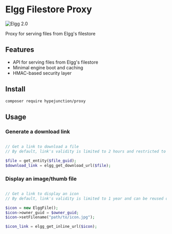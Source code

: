 Elgg Filestore Proxy
====================
![Elgg 2.0](https://img.shields.io/badge/Elgg-2.0.x-orange.svg?style=flat-square)

Proxy for serving files from Elgg's filestore

## Features

 * API for serving files from Elgg's filestore
 * Minimal engine boot and caching
 * HMAC-based security layer


## Install

```sh
composer require hypejunction/proxy
```

## Usage


### Generate a download link

```php

// Get a link to download a file
// By default, link's validity is limited to 2 hours and restricted to current user session

$file = get_entity($file_guid);
$download_link = elgg_get_download_url($file);
```

### Display an image/thumb file

```php

// Get a link to display an icon
// By default, link's validity is limited to 1 year and can be reused outside of the current user session

$icon = new ElggFile();
$icon->owner_guid = $owner_guid;
$icon->setFilename("path/to/icon.jpg");

$icon_link = elgg_get_inline_url($icon);
```

